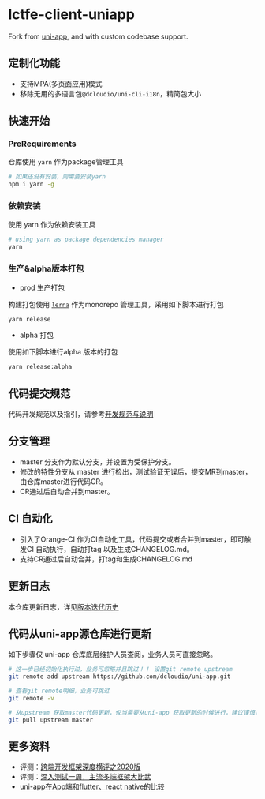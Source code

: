 # lctfe-client-uniapp

Fork from [uni-app](https://github.com/dcloudio/uni-app), and with custom codebase support.


## 定制化功能

- 支持MPA(多页面应用)模式
- 移除无用的多语言包`@dcloudio/uni-cli-i18n`，精简包大小


## 快速开始

### PreRequirements

仓库使用 `yarn` 作为package管理工具

```bash
# 如果还没有安装，则需要安装yarn
npm i yarn -g
```

### 依赖安装

使用 yarn 作为依赖安装工具

```bash
# using yarn as package dependencies manager
yarn
```

### 生产&alpha版本打包

- prod 生产打包

构建打包使用 [`lerna`](https://github.com/lerna/lerna) 作为monorepo 管理工具，采用如下脚本进行打包


```bash
yarn release
```

- alpha 打包

使用如下脚本进行alpha 版本的打包

```bash
yarn release:alpha
```

## 代码提交规范

代码开发规范以及指引，请参考[开发规范与说明](./CONTRIBUTING.md)

## 分支管理

- master 分支作为默认分支，并设置为受保护分支。
- 修改的特性分支从 master 进行检出，测试验证无误后，提交MR到master，由仓库master进行代码CR。
- CR通过后自动合并到master。

## CI 自动化

- 引入了Orange-CI 作为CI自动化工具，代码提交或者合并到master，即可触发CI 自动执行，自动打tag 以及生成CHANGELOG.md。
- 支持CR通过后自动合并，打tag和生成CHANGELOG.md

## 更新日志

本仓库更新日志，详见[版本迭代历史](./CHANGELOG.md)

## 代码从uni-app源仓库进行更新

如下步骤仅 uni-app 仓库底层维护人员查阅，业务人员可直接忽略。


```bash
# 这一步已经初始化执行过，业务可忽略并且跳过！！ 设置git remote upstream
git remote add upstream https://github.com/dcloudio/uni-app.git

# 查看git remote明细，业务可跳过
git remote -v

# 从upstream 获取master代码更新，仅当需要从uni-app 获取更新的时候进行，建议谨慎并且在非master分支执行！！
git pull upstream master
```

## 更多资料

- 评测：[跨端开发框架深度横评之2020版](https://juejin.im/post/5e8e8d5a6fb9a03c6d3d9f42)
- 评测：[深入测试一周，主流多端框架大比武](https://mp.weixin.qq.com/s/jIDEHfuMnED6HTfNgjsW4w)
- [uni-app在App端和flutter、react native的比较](https://ask.dcloud.net.cn/article/36083)
